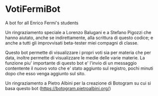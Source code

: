 # VotiFermiBot
A bot for all Enrico Fermi's students

Un ringraziamento speciale a Lorenzo Balugani e a Stefano Pigozzi che hanno aiutato, anche se indirettamente, alla scrittura di questo codice; e anche a tutti gli improvvisati beta-tester miei compagni di classe.

Questo bot permette di visualizzare i propri voti sia per materia che per data, inoltre permette di visualizzare le medie delle varie materie.
La funzione piu' importante di questo bot e' l'invio di un messaggio contentente il nuovo voto che e' stato aggiunto sul registro, pochi minuti dopo che esso venga aggiunto sul sito.

Un ringraziamento a Pietro Albini per la creazione di Botogram su cui si basa questo bot (https://botogram.pietroalbini.org/)

